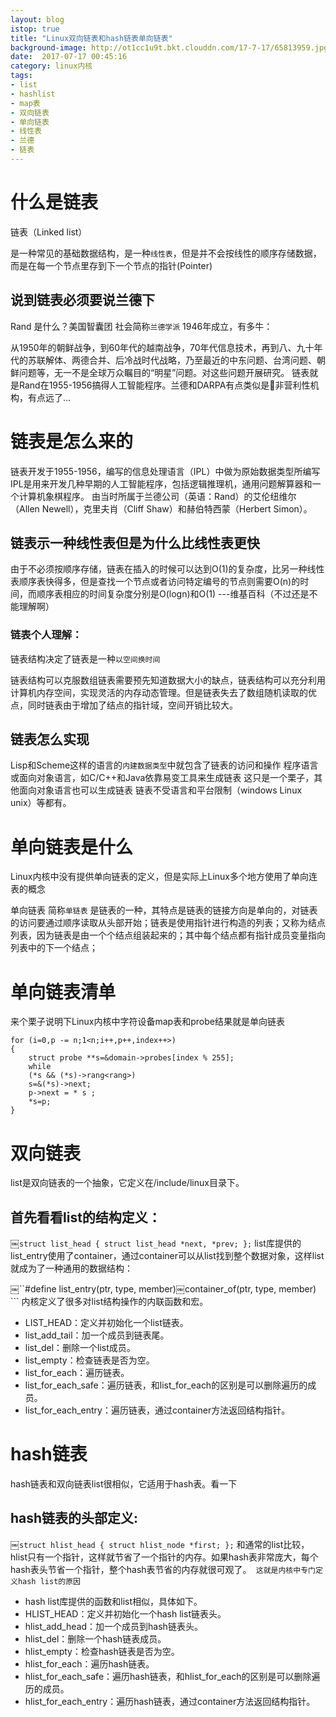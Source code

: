```yaml
---
layout: blog
istop: true
title: "Linux双向链表和hash链表单向链表"
background-image: http://ot1cc1u9t.bkt.clouddn.com/17-7-17/65813959.jpg
date:  2017-07-17 00:45:16
category: linux内核
tags:
- list
- hashlist
- map表
- 双向链表
- 单向链表
- 线性表
- 兰德
- 链表
---
```


# 什么是链表

链表（Linked list）
 
是一种常见的基础数据结构，是一种`线性表`，但是并不会按线性的顺序存储数据，而是在每一个节点里存到下一个节点的指针(Pointer)

## 说到链表必须要说兰德下 

Rand 是什么？美国智囊团 社会简称`兰德学派` 1946年成立，有多牛：
 
从1950年的朝鲜战争，到60年代的越南战争，70年代信息技术，再到八、九十年代的苏联解体、两德合并、后冷战时代战略，乃至最近的中东问题、台湾问题、朝鲜问题等，无一不是全球万众瞩目的“明星”问题。对这些问题开展研究。
链表就是Rand在1955-1956搞得人工智能程序。兰德和DARPA有点类似是非营利性机构，有点远了...

# 链表是怎么来的
 
链表开发于1955-1956，编写的信息处理语言（IPL）中做为原始数据类型所编写 IPL是用来开发几种早期的人工智能程序，包括逻辑推理机，通用问题解算器和一个计算机象棋程序。 由当时所属于兰德公司（英语：Rand）的艾伦纽维尔（Allen Newell），克里夫肖（Cliff Shaw）和赫伯特西蒙（Herbert Simon）。


## 链表示一种线性表但是为什么比线性表更快

由于不必须按顺序存储，链表在插入的时候可以达到O(1)的复杂度，比另一种线性表顺序表快得多，但是查找一个节点或者访问特定编号的节点则需要O(n)的时间，而顺序表相应的时间复杂度分别是O(logn)和O(1) ---维基百科（不过还是不能理解啊）

### 链表个人理解：

链表结构决定了链表是一种``以空间换时间``
 
链表结构可以克服数组链表需要预先知道数据大小的缺点，链表结构可以充分利用计算机内存空间，实现灵活的内存动态管理。但是链表失去了数组随机读取的优点，同时链表由于增加了结点的指针域，空间开销比较大。

## 链表怎么实现
Lisp和Scheme这样的语言的`内建数据类型`中就包含了链表的访问和操作
程序语言或面向对象语言，如C/C++和Java依靠易变工具来生成链表 这只是一个栗子，其他面向对象语言也可以生成链表
链表不受语言和平台限制（windows Linux unix）等都有。

# 单向链表是什么

Linux内核中没有提供单向链表的定义，但是实际上Linux多个地方使用了单向连表的概念

单向链表 简称`单链表` 是链表的一种，其特点是链表的链接方向是单向的，对链表的访问要通过顺序读取从头部开始；链表是使用指针进行构造的列表；又称为结点列表，因为链表是由一个个结点组装起来的；其中每个结点都有指针成员变量指向列表中的下一个结点；

# 单向链表清单
来个栗子说明下Linux内核中字符设备map表和probe结果就是单向链表

```
for (i=0,p -= n;1<n;i++,p++,index++>)
{
    struct probe **s=&domain->probes[index % 255];
    while
    (*s && (*s)->rang<rang>)
    s=&(*s)->next;
    p->next = * s ;
    *s=p;
}
```
# 双向链表

list是双向链表的一个抽象，它定义在/include/linux目录下。

## 首先看看list的结构定义：

￼``
struct list_head {￼struct list_head *next, *prev;￼};
``
list库提供的list_entry使用了container，通过container可以从list找到整个数据对象，这样list就成为了一种通用的数据结构：

￼``#define list_entry(ptr, type, member)￼container_of(ptr, type, member)
    ```
内核定义了很多对list结构操作的内联函数和宏。

- LIST_HEAD：定义并初始化一个list链表。
- list_add_tail：加一个成员到链表尾。
- list_del：删除一个list成员。
- list_empty：检查链表是否为空。
- list_for_each：遍历链表。
- list_for_each_safe：遍历链表，和list_for_each的区别是可以删除遍历的成员。
- list_for_each_entry：遍历链表，通过container方法返回结构指针。

# hash链表
 
hash链表和双向链表list很相似，它适用于hash表。看一下
 
## hash链表的头部定义:
￼``struct hlist_head {￼struct hlist_node *first;￼};``
和通常的list比较，hlist只有一个指针，这样就节省了一个指针的内存。如果hash表非常庞大，每个hash表头节省一个指针，整个hash表节省的内存就很可观了。`` 这就是内核中专门定义hash list的原因``
- hash list库提供的函数和list相似，具体如下。
- HLIST_HEAD：定义并初始化一个hash list链表头。
- hlist_add_head：加一个成员到hash链表头。
- hlist_del：删除一个hash链表成员。
- hlist_empty：检查hash链表是否为空。
- hlist_for_each：遍历hash链表。
- hlist_for_each_safe：遍历hash链表，和hlist_for_each的区别是可以删除遍历的成员。
- hlist_for_each_entry：遍历hash链表，通过container方法返回结构指针。